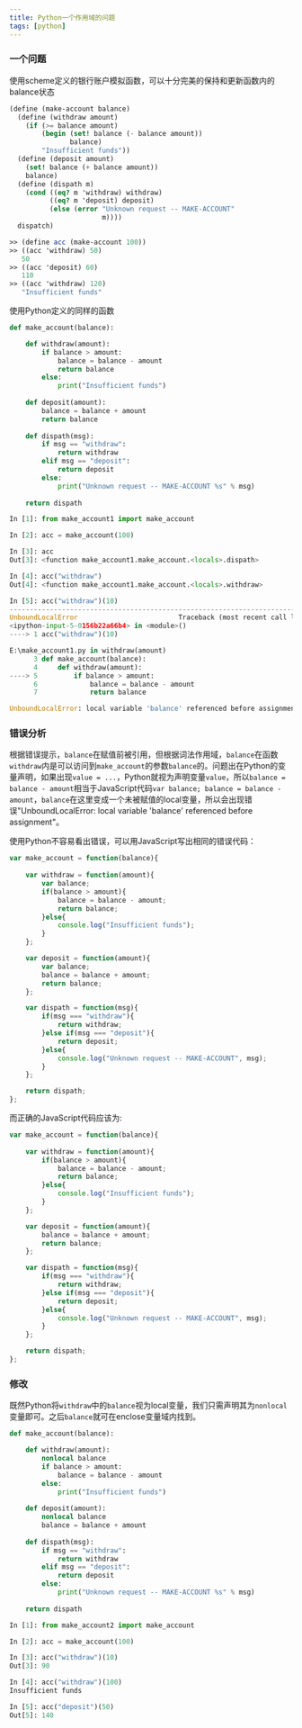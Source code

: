 ```yaml
---
title: Python一个作用域的问题
tags: [python]
---
```


### 一个问题

使用scheme定义的银行账户模拟函数，可以十分完美的保持和更新函数内的balance状态

``` scheme
(define (make-account balance)
  (define (withdraw amount)
    (if (>= balance amount)
        (begin (set! balance (- balance amount))
               balance)
        "Insufficient funds"))
  (define (deposit amount)
    (set! balance (+ balance amount))
    balance)
  (define (dispath m)
    (cond ((eq? m 'withdraw) withdraw)
          ((eq? m 'deposit) deposit)
          (else (error "Unknown request -- MAKE-ACCOUNT"
                       m))))
  dispatch)

>> (define acc (make-account 100))
>> ((acc 'withdraw) 50)
   50
>> ((acc 'deposit) 60)
   110
>> ((acc 'withdraw) 120)
   "Insufficient funds"
```

使用Python定义的同样的函数

``` python
def make_account(balance):

    def withdraw(amount):
        if balance > amount:
            balance = balance - amount
            return balance
        else:
            print("Insufficient funds")
            
    def deposit(amount):
        balance = balance + amount
        return balance
    
    def dispath(msg):
        if msg == "withdraw":
            return withdraw
        elif msg == "deposit":
            return deposit
        else:
            print("Unknown request -- MAKE-ACCOUNT %s" % msg)
        
    return dispath
```

``` python
In [1]: from make_account1 import make_account

In [2]: acc = make_account(100)

In [3]: acc
Out[3]: <function make_account1.make_account.<locals>.dispath>

In [4]: acc("withdraw")
Out[4]: <function make_account1.make_account.<locals>.withdraw>

In [5]: acc("withdraw")(10)
---------------------------------------------------------------------------
UnboundLocalError                         Traceback (most recent call last)
<ipython-input-5-0156b22a66b4> in <module>()
----> 1 acc("withdraw")(10)

E:\make_account1.py in withdraw(amount)
      3 def make_account(balance):
      4     def withdraw(amount):
----> 5         if balance > amount:
      6             balance = balance - amount
      7             return balance

UnboundLocalError: local variable 'balance' referenced before assignment
```

### 错误分析

根据错误提示，`balance`在赋值前被引用，但根据词法作用域，`balance`在函数`withdraw`内是可以访问到`make_account`的参数`balance`的。问题出在Python的变量声明，如果出现`value = ...`，Python就视为声明变量`value`，所以`balance = balance - amount`相当于JavaScript代码`var balance; balance = balance - amount`，`balance`在这里变成一个未被赋值的local变量，所以会出现错误"UnboundLocalError: local variable 'balance' referenced before assignment"。

使用Python不容易看出错误，可以用JavaScript写出相同的错误代码：

``` javascript
var make_account = function(balance){
    
    var withdraw = function(amount){
        var balance;
        if(balance > amount){
            balance = balance - amount;
            return balance;
        }else{
            console.log("Insufficient funds");
        }
    };

    var deposit = function(amount){
        var balance;
        balance = balance + amount;
        return balance;
    };

    var dispath = function(msg){
        if(msg === "withdraw"){
            return withdraw;
        }else if(msg === "deposit"){
            return deposit;
        }else{
            console.log("Unknown request -- MAKE-ACCOUNT", msg);
        }
    };

    return dispath;
};
```

而正确的JavaScript代码应该为:

``` javascript
var make_account = function(balance){
    
    var withdraw = function(amount){
        if(balance > amount){
            balance = balance - amount;
            return balance;
        }else{
            console.log("Insufficient funds");
        }
    };

    var deposit = function(amount){
        balance = balance + amount;
        return balance;
    };

    var dispath = function(msg){
        if(msg === "withdraw"){
            return withdraw;
        }else if(msg === "deposit"){
            return deposit;
        }else{
            console.log("Unknown request -- MAKE-ACCOUNT", msg);
        }
    };

    return dispath;
};
```

### 修改 

既然Python将`withdraw`中的`balance`视为local变量，我们只需声明其为`nonlocal`变量即可。之后`balance`就可在enclose变量域内找到。

``` python
def make_account(balance):

    def withdraw(amount):
        nonlocal balance
        if balance > amount:
            balance = balance - amount
        else:
            print("Insufficient funds")
            
    def deposit(amount):
        nonlocal balance
        balance = balance + amount
    
    def dispath(msg):
        if msg == "withdraw":
            return withdraw
        elif msg == "deposit":
            return deposit
        else:
            print("Unknown request -- MAKE-ACCOUNT %s" % msg)
        
    return dispath
```

``` python
In [1]: from make_account2 import make_account

In [2]: acc = make_account(100)

In [3]: acc("withdraw")(10)
Out[3]: 90

In [4]: acc("withdraw")(100)
Insufficient funds

In [5]: acc("deposit")(50)
Out[5]: 140
```
